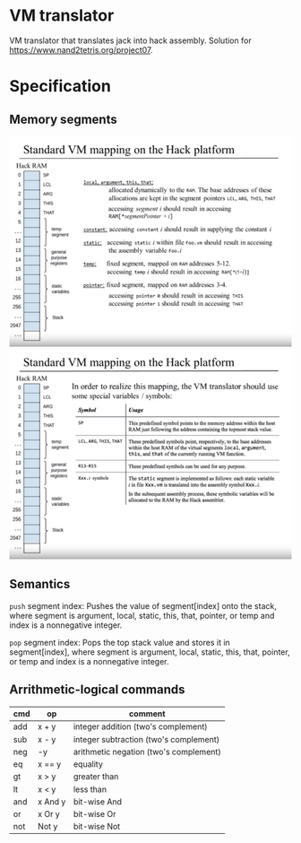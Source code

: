 # VM translator 
VM translator that translates jack into hack assembly. 
Solution for https://www.nand2tetris.org/project07. 

# Specification
## Memory segments


![alt text](doc/memory_seg.png)
![alt text](doc/memory_seg_2.png)

## Semantics
`push` segment index: Pushes the value of segment[index] onto the stack, where segment is argument, local, static, this, that, pointer, or temp and index is a nonnegative integer.

`pop` segment index: Pops the top stack value and stores it in segment[index], where segment is argument, local, static, this, that, pointer, or temp and index is a nonnegative integer.
## Arrithmetic-logical commands

|cmd  |  op     | comment
|-----|---------|---------------------------------------
|add  | x + y   | integer addition (two's complement)
|sub  | x - y   | integer subtraction (two's complement)
|neg  | -y      | arithmetic negation (two's complement)
|eq   | x == y  | equality
|gt   | x > y   | greater than
|lt   | x < y   | less than
|and  | x And y | bit-wise And
|or   | x Or y  | bit-wise Or
|not  | Not y   | bit-wise Not